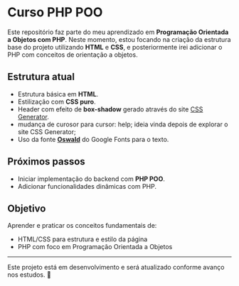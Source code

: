 # Curso PHP POO

Este repositório faz parte do meu aprendizado em **Programação Orientada a Objetos com PHP**. Neste momento, estou focando na criação da estrutura base do projeto utilizando **HTML** e **CSS**, e posteriormente irei adicionar o PHP com conceitos de orientação a objetos.

## Estrutura atual

- Estrutura básica em **HTML**.
- Estilização com **CSS puro**.
- Header com efeito de **box-shadow** gerado através do site [CSS Generator](https://cssgenerator.org/box-shadow-css-generator.html).
- mudança de curosor para cursor: help; ideia vinda depois de explorar o site CSS Generator;
- Uso da fonte **[Oswald](https://fonts.google.com/specimen/Oswald)** do Google Fonts para o texto.

## Próximos passos

- Iniciar implementação do backend com **PHP POO**.
- Adicionar funcionalidades dinâmicas com PHP.

## Objetivo

Aprender e praticar os conceitos fundamentais de:
- HTML/CSS para estrutura e estilo da página
- PHP com foco em Programação Orientada a Objetos

---

Este projeto está em desenvolvimento e será atualizado conforme avanço nos estudos. 🚀
